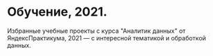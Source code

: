 # Обучение, 2021.
Избранные учебные проекты с курса "Аналитик данных" от ЯндексПрактикума, 2021 — c интересной тематикой и обработкой данных.
